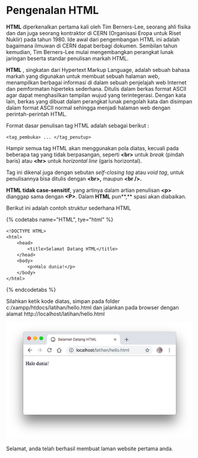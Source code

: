 # Pengenalan HTML

**HTML** diperkenalkan pertama kali oleh Tim Berners-Lee, seorang ahli fisika dan dan juga seorang kontraktor di CERN \(Organisasi Eropa untuk Riset Nuklir\)  pada tahun 1980. Ide awal dari pengembangan HTML ini adalah bagaimana ilmuwan di CERN dapat berbagi dokumen. Sembilan tahun kemudian,  Tim Berners-Lee mulai mengembangkan perangkat lunak jaringan beserta standar penulisan markah HTML. 

**HTML** , singkatan dari Hypertext Markup Language, adalah sebuah bahasa markah yang digunakan untuk membuat sebuah halaman web, menampilkan berbagai informasi di dalam sebuah penjelajah web Internet dan pemformatan hiperteks sederhana. Ditulis dalam berkas format ASCII agar dapat menghasilkan tampilan wujud yang terintegerasi. Dengan kata lain, berkas yang dibuat dalam perangkat lunak pengolah kata dan disimpan dalam format ASCII normal sehingga menjadi halaman web dengan perintah-perintah HTML.

Format dasar penulisan tag HTML adalah sebagai berikut :

```
<tag_pembuka> ... </tag_penutup>
```

Hampir semua tag HTML akan menggunakan pola diatas, kecuali pada beberapa tag yang tidak berpasangan, seperti **&lt;br&gt;** untuk _break_ \(pindah baris\) atau **&lt;hr&gt;** untuk _horizontal line_ \(garis horizontal\). 

Tag ini dikenal juga dengan sebutan _self-closing tag_ atau _void tag_, untuk penulisannya bisa ditulis dengan **&lt;br&gt;,** maupun **&lt;br /&gt;.** 

**HTML tidak case-sensitif**, yang artinya dalam artian penulisan **&lt;p&gt;** dianggap sama dengan **&lt;P&gt;**. Dalam **HTML** pun**,** spasi akan diabaikan.

Berikut ini adalah contoh struktur sederhana HTML

{% codetabs name="HTML", tye="html" %}
```markup
<!DOCTYPE HTML>
<html>
    <head>
        <title>Selamat Datang HTML</title>
    </head>
    <body>
        <p>Halo dunia!</p>
    </body>
</html>
```
{% endcodetabs %}

Silahkan ketik kode diatas, simpan pada folder c:/xampp/htdocs/latihan/hello.html dan jalankan pada browser dengan alamat http://localhost/latihan/hello.html

![Gambar 1. Hasil kode HTML](../.gitbook/assets/screen-shot-2018-09-23-at-13.26.16.png)

Selamat, anda telah berhasil membuat laman website pertama anda.

